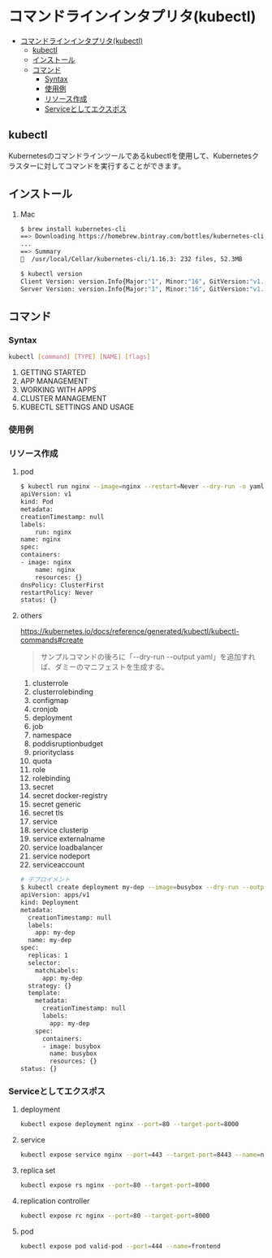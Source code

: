 # コマンドラインインタプリタ(kubectl)

- [コマンドラインインタプリタ(kubectl)](#%e3%82%b3%e3%83%9e%e3%83%b3%e3%83%89%e3%83%a9%e3%82%a4%e3%83%b3%e3%82%a4%e3%83%b3%e3%82%bf%e3%83%97%e3%83%aa%e3%82%bfkubectl)
  - [kubectl](#kubectl)
  - [インストール](#%e3%82%a4%e3%83%b3%e3%82%b9%e3%83%88%e3%83%bc%e3%83%ab)
  - [コマンド](#%e3%82%b3%e3%83%9e%e3%83%b3%e3%83%89)
    - [Syntax](#syntax)
    - [使用例](#%e4%bd%bf%e7%94%a8%e4%be%8b)
    - [リソース作成](#%e3%83%aa%e3%82%bd%e3%83%bc%e3%82%b9%e4%bd%9c%e6%88%90)
    - [Serviceとしてエクスポス](#service%e3%81%a8%e3%81%97%e3%81%a6%e3%82%a8%e3%82%af%e3%82%b9%e3%83%9d%e3%82%b9)

## kubectl

Kubernetesのコマンドラインツールであるkubectlを使用して、Kubernetesクラスターに対してコマンドを実行することができます。

## インストール

1. Mac

    ```bash
    $ brew install kubernetes-cli
    ==> Downloading https://homebrew.bintray.com/bottles/kubernetes-cli-1.16.3.catalina.bottle.tar.gz
    ...
    ==> Summary
    🍺  /usr/local/Cellar/kubernetes-cli/1.16.3: 232 files, 52.3MB

    $ kubectl version
    Client Version: version.Info{Major:"1", Minor:"16", GitVersion:"v1.16.3", GitCommit:"b3cbbae08ec52a7fc73d334838e18d17e8512749", GitTreeState:"clean", BuildDate:"2019-11-14T04:24:29Z", GoVersion:"go1.12.13", Compiler:"gc", Platform:"darwin/amd64"}
    Server Version: version.Info{Major:"1", Minor:"16", GitVersion:"v1.16.2", GitCommit:"c97fe5036ef3df2967d086711e6c0c405941e14b", GitTreeState:"clean", BuildDate:"2019-10-15T19:09:08Z", GoVersion:"go1.12.10", Compiler:"gc", Platform:"linux/amd64"}
    ```

## コマンド

### Syntax

```bash
kubectl [command] [TYPE] [NAME] [flags]
```

1. GETTING STARTED
1. APP MANAGEMENT
1. WORKING WITH APPS
1. CLUSTER MANAGEMENT
1. KUBECTL SETTINGS AND USAGE

### 使用例

### リソース作成

1. pod

    ```bash
    $ kubectl run nginx --image=nginx --restart=Never --dry-run -o yaml
    apiVersion: v1
    kind: Pod
    metadata:
    creationTimestamp: null
    labels:
        run: nginx
    name: nginx
    spec:
    containers:
    - image: nginx
        name: nginx
        resources: {}
    dnsPolicy: ClusterFirst
    restartPolicy: Never
    status: {}
    ```

1. others

    <https://kubernetes.io/docs/reference/generated/kubectl/kubectl-commands#create>

    > サンプルコマンドの後ろに「--dry-run --output yaml」を追加すれば、ダミーのマニフェストを生成する。

    1. clusterrole
    2. clusterrolebinding
    3. configmap
    4. cronjob
    5. deployment
    6. job
    7. namespace
    8. poddisruptionbudget
    9. priorityclass
    10. quota
    11. role
    12. rolebinding
    13. secret
    14. secret docker-registry
    15. secret generic
    16. secret tls
    17. service
    18. service clusterip
    19. service externalname
    20. service loadbalancer
    21. service nodeport
    22. serviceaccount

    ```bash
    # デプロイメント
    $ kubectl create deployment my-dep --image=busybox --dry-run --output yaml
    apiVersion: apps/v1
    kind: Deployment
    metadata:
      creationTimestamp: null
      labels:
        app: my-dep
      name: my-dep
    spec:
      replicas: 1
      selector:
        matchLabels:
          app: my-dep
      strategy: {}
      template:
        metadata:
          creationTimestamp: null
          labels:
            app: my-dep
        spec:
          containers:
          - image: busybox
            name: busybox
            resources: {}
    status: {}
    ```

### Serviceとしてエクスポス

1. deployment

    ```bash
    kubectl expose deployment nginx --port=80 --target-port=8000
    ```

2. service

    ```bash
    kubectl expose service nginx --port=443 --target-port=8443 --name=nginx-https
    ```

3. replica set

    ```bash
    kubectl expose rs nginx --port=80 --target-port=8000
    ```

4. replication controller

    ```bash
    kubectl expose rc nginx --port=80 --target-port=8000
    ```

5. pod

    ```bash
    kubectl expose pod valid-pod --port=444 --name=frontend
    ```
